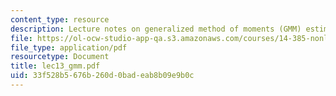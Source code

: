 ```yaml
---
content_type: resource
description: Lecture notes on generalized method of moments (GMM) estimation and testing.
file: https://ol-ocw-studio-app-qa.s3.amazonaws.com/courses/14-385-nonlinear-econometric-analysis-fall-2007/33f528b5676b260d0badeab8b09e9b0c_lec13_gmm.pdf
file_type: application/pdf
resourcetype: Document
title: lec13_gmm.pdf
uid: 33f528b5-676b-260d-0bad-eab8b09e9b0c
---
```

